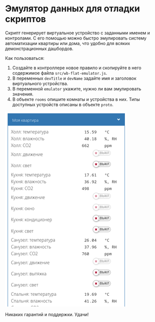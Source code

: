 # Эмулятор данных для отладки скриптов

Скрипт генерирует виртуальное устройство с заданными именем и контролами. С его помощью можно быстро эмулировать систему автоматизации квартиры или дома, что удобно для всяких демонстрационных дашбордов.

Как пользоваться:
1. Создайте в контроллере новое правило и скопируйте в него содержимое файла `src/wb-flat-emulator.js`.
2. В переменных `devTitle` и `devName` задайте имя и заголовок виртуального устройства.
3. В переменной `emulator` укажите, нужно ли вам эмулировать значения.
4. В объекте `rooms` опишите комнаты и устройства в них. Типы доступных устройств описаны в объекте `proto`.

![alt text](assets/virt-device.png)

Никаких гарантий и поддержки. Удачи!